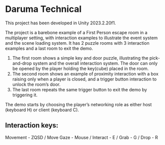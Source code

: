 # Daruma Technical 

This project has been developed in Unity 2023.2.20f1.

The project is a barebone example of a First Person escape room in a multiplayer setting, with interaction examples to illustrate the event system and the scene loading system. 
It has 2 puzzle rooms with 3 interaction examples and a last room to exit the demo. 

1. The first room shows a simple key and door puzzle, illustrating the pick-and-drop system and the overall interaction system. The door can only be opened by the player holding the key(cube) placed in the room.
2. The second room shows an example of proximity interaction with a box raising only when a player is closed, and a trigger button interaction to unlock the room’s door.
3. The last room repeats the same trigger button to exit the demo by triggering it.

The demo starts by choosing the player’s networking role as either host (keyboard H) or client (keyboard C). 

## Interaction keys:
Movement - ZQSD / Move Gaze - Mouse / Interact - E / Grab - G / Drop - R
